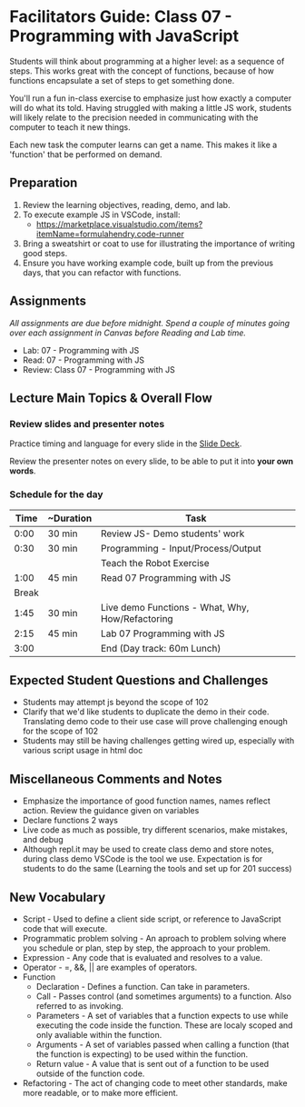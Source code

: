 # Facilitators Guide: Class 07 - Programming with JavaScript

Students will think about programming at a higher level: as a sequence of steps. This works great with the concept of functions, because of how functions encapsulate a set of steps to get something done.

You'll run a fun in-class exercise to emphasize just how exactly a computer will do what its told. Having struggled with making a little JS work, students will likely relate to the precision needed in communicating with the computer to teach it new things. 

Each new task the computer learns can get a name. This makes it like a 'function' that be performed on demand. 

## Preparation

1. Review the learning objectives, reading, demo, and lab.
1. To execute example JS in VSCode, install:
    - <https://marketplace.visualstudio.com/items?itemName=formulahendry.code-runner>
1. Bring a sweatshirt or coat to use for illustrating the importance of writing good steps.
1. Ensure you have working example code, built up from the previous days, that you can refactor with functions.

## Assignments

*All assignments are due before midnight. Spend a couple of minutes going over each assignment in Canvas before Reading and Lab time.*

- Lab: 07 - Programming with JS
- Read: 07 - Programming with JS
- Review: Class 07 - Programming with JS

## Lecture Main Topics & Overall Flow

### Review slides and presenter notes

Practice timing and language for every slide in the [Slide Deck](https://docs.google.com/presentation/d/1ClRYKjhLcmJjEBkRT5ZA0Yj7kuc0Ci-zfCYhL5BVZPA/edit).

Review the presenter notes on every slide, to be able to put it into **your own words**.

### Schedule for the day

|  Time  |  ~Duration|   Task                                           |
|---     |---        |---                                               |
|  0:00  |  30 min   |  Review JS- Demo students' work                  |
|  0:30  |  30 min   |  Programming - Input/Process/Output              |
|        |           |  Teach the Robot Exercise
|  1:00  |  45 min   |  Read 07 Programming with JS                     |
|  Break |           |                                                  |
|  1:45  |  30 min   |  Live demo Functions - What, Why, How/Refactoring|
|  2:15  |  45 min   |  Lab 07 Programming with JS                      |
|  3:00  |           |  End (Day track: 60m Lunch)                      |

## Expected Student Questions and Challenges

- Students may attempt js beyond the scope of 102
- Clarify that we'd like students to duplicate the demo in their code.  Translating demo code to their use case will prove challenging enough for the scope of 102
- Students may still be having challenges getting wired up, especially with various script usage in html doc

## Miscellaneous Comments and Notes

- Emphasize the importance of good function names, names reflect action. Review the guidance given on variables
- Declare functions 2 ways
- Live code as much as possible, try different scenarios, make mistakes, and debug  
- Although repl.it may be used to create class demo and store notes, during class demo VSCode is the tool we use.  Expectation is for students to do the same (Learning the tools and set up for 201 success)

## New Vocabulary

- Script - Used to define a client side script, or reference to JavaScript code that will execute.
- Programmatic problem solving - An aproach to problem solving where you schedule or plan, step by step, the approach to your problem.
- Expression - Any code that is evaluated and resolves to a value.
- Operator - =, &&, || are examples of operators.
- Function
  - Declaration - Defines a function.  Can take in parameters.
  - Call - Passes control (and sometimes arguments) to a function.  Also referred to as invoking.
  - Parameters - A set of variables that a function expects to use while executing the code inside the function.  These are localy scoped and only avaliable within the function.
  - Arguments - A set of variables passed when calling a function (that the function is expecting) to be used within the function.
  - Return value - A value that is sent out of a function to be used outside of the function code.
- Refactoring - The act of changing code to meet other standards, make more readable, or to make more efficient.
